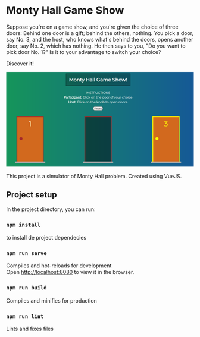 # Monty Hall Game Show

Suppose you're on a game show, and you're given the choice of three doors: Behind one door is a gift; behind the others, nothing. You pick a door, say No. 3, and the host, who knows what's behind the doors, opens another door, say No. 2, which has nothing. He then says to you, "Do you want to pick door No. 1?" Is it to your advantage to switch your choice?

Discover it!

![screenshot](/public/screenshot.PNG)


This project is a simulator of Monty Hall problem. Created using VueJS.

## Project setup

In the project directory, you can run:

### `npm install`

to install de project dependecies

### `npm run serve` 

Compiles and hot-reloads for development<br/>
Open [http://localhost:8080](http://localhost:8080) to view it in the browser.

### `npm run build` 

Compiles and minifies for production

### `npm run lint` 
Lints and fixes files
